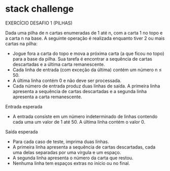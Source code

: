 # stack challenge

EXERCÍCIO DESAFIO 1 (PILHAS)

Dada uma pilha de n cartas enumeradas de 1 até n, com a carta 1 no topo e a carta n na base. A seguinte operação é realizada enquanto tiver 2 ou mais cartas na pilha:

 - Jogue fora a carta do topo e mova a próxima carta (a que ficou no topo) para a base da pilha. Sua tarefa é encontrar a sequência de cartas descartadas e a última carta remanescente.
 - Cada linha de entrada (com exceção da última) contém um número n ≤ 50.
 - A última linha contém 0 e não deve ser processada.
 - Cada número de entrada produz duas linhas de saída. A primeira linha apresenta a sequência de cartas descartadas e a segunda linha apresenta a carta remanescente.

Entrada esperada
 - A entrada consiste em um número indeterminado de linhas contendo cada uma um valor de 1 até 50. A última linha contém o valor 0.

Saída esperada
 - Para cada caso de teste, imprima duas linhas.
 - A primeira linha apresenta a sequência de cartas descartadas, cada uma delas separadas por uma vírgula e um espaço.
 - A segunda linha apresenta o número da carta que restou.
 - Nenhuma linha tem espaços extras no início ou no final. 
